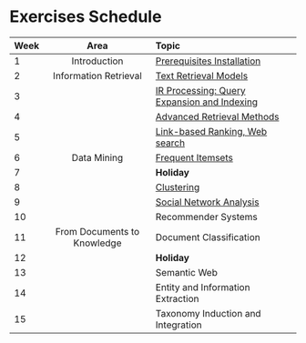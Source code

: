 # Exercises Schedule

| Week | Area                        | Topic                                            |
|:-----|:---------------------------:|:-------------------------------------------------|
| 1    | Introduction                | [Prerequisites Installation][1]	                |
| 2    | Information Retrieval       | [Text Retrieval Models][2]                       |
| 3    |                             | [IR Processing: Query Expansion and Indexing][3] |
| 4    |                             | [Advanced Retrieval Methods][4]                  |
| 5    |                             | [Link-based Ranking, Web search][5]              |
| 6    | Data Mining                 | [Frequent Itemsets][6]                           |
| 7    |                             | **Holiday**                                      |
| 8    |                             | [Clustering][7]                                  |
| 9    |                             | [Social Network Analysis][8]                     |
| 10   |                             | Recommender Systems                              |
| 11   | From Documents to Knowledge | Document Classification                          |
| 12   |                             | **Holiday**                                      |
| 13   |                             | Semantic Web                                     |
| 14   |                             | Entity and Information Extraction                |
| 15   |                             | Taxonomy Induction and Integration               |

[1]:Prerequisites.md
[2]:01.Vector_Space_Retrieval
[3]:02.Query_Expansion_Indexing
[4]:03.Advanced_Information_Retrieval
[5]:04.Link_Based_Ranking
[6]:05.Frequent_Itemsets
[7]:06.Clustering
[8]:07.Social_Network_Analysis
